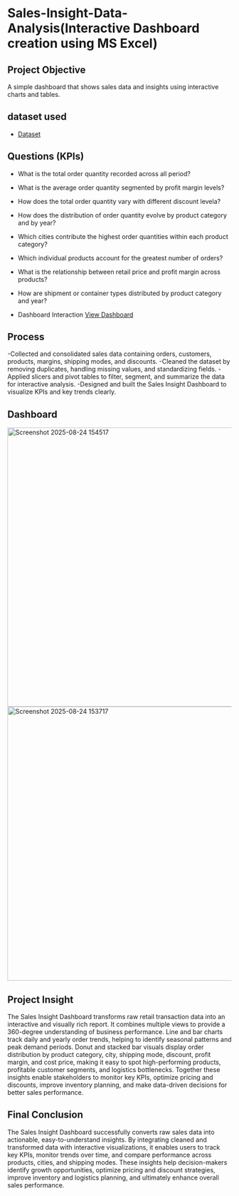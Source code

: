 # Sales-Insight-Data-Analysis(Interactive Dashboard creation using MS Excel)
##  Project Objective
A simple dashboard that shows sales data and insights using interactive charts and tables.

## dataset used
- <a href="https://github.com/AniquaShaikh07/sales_insight-dashboard/blob/main/sales_insight_dashboard.csv">Dataset</a>

## Questions (KPIs)
- What is the total order quantity recorded across all period?
- What is the average order quantity segmented by profit margin levels?
- How does the total order quantity vary with different discount levela?
- How does the distribution of order quantity evolve by product category and by year?
- Which cities contribute the highest order quantities within each product category?
- Which individual products account for the greatest number of orders?
- What is the relationship between retail price and profit margin across products?
- How are shipment or container types distributed by product category and year?

- Dashboard Interaction <a href="https://github.com/AniquaShaikh07/sales_insight-dashboard/blob/main/Screenshot%202025-08-24%20154517.png">View Dashboard</a>

## Process
-Collected and consolidated sales data containing orders, customers, products, margins, shipping modes, and discounts.
-Cleaned the dataset by removing duplicates, handling missing values, and standardizing fields.
-Applied slicers and pivot tables to filter, segment, and summarize the data for interactive analysis.
-Designed and built the Sales Insight Dashboard to visualize KPIs and key trends clearly.

## Dashboard
<img width="1120" height="626" alt="Screenshot 2025-08-24 154517" src="https://github.com/user-attachments/assets/ca3aedfb-9d6a-430d-b573-610d6e49fb97" />
<img width="1110" height="615" alt="Screenshot 2025-08-24 153717" src="https://github.com/user-attachments/assets/3cb8c44d-dbaa-4134-b765-a684f6dc2ecd" />

## Project Insight 
The Sales Insight Dashboard transforms raw retail transaction data into an interactive and visually rich report. It combines multiple views to provide a 360-degree understanding of business performance. Line and bar charts track daily and yearly order trends, helping to identify seasonal patterns and peak demand periods. Donut and stacked bar visuals display order distribution by product category, city, shipping mode, discount, profit margin, and cost price, making it easy to spot high-performing products, profitable customer segments, and logistics bottlenecks. Together these insights enable stakeholders to monitor key KPIs, optimize pricing and discounts, improve inventory planning, and make data-driven decisions for better sales performance.

## Final Conclusion 
The Sales Insight Dashboard successfully converts raw sales data into actionable, easy-to-understand insights. By integrating cleaned and transformed data with interactive visualizations, it enables users to track key KPIs, monitor trends over time, and compare performance across products, cities, and shipping modes. These insights help decision-makers identify growth opportunities, optimize pricing and discount strategies, improve inventory and logistics planning, and ultimately enhance overall sales performance.
